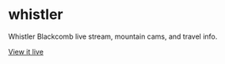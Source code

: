 # whistler

Whistler Blackcomb live stream, mountain cams, and travel info.

[View it live](https://geocoug.github.io/whistler)
